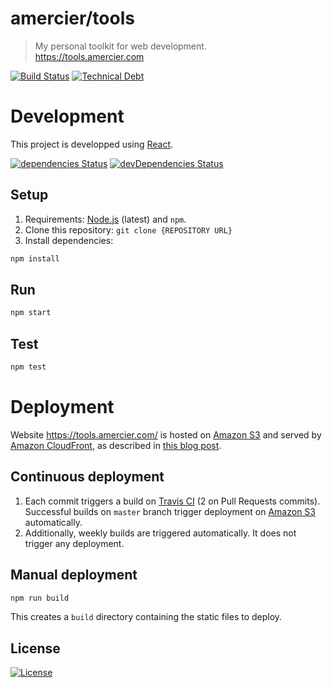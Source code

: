 amercier/tools
==============

> My personal toolkit for web development.  
> https://tools.amercier.com

[![Build Status](https://travis-ci.org/amercier/tools.svg?branch=master)](https://travis-ci.org/amercier/tools)
[![Technical Debt](https://img.shields.io/codeclimate/tech-debt/amercier/tools.svg)](https://codeclimate.com/github/amercier/tools)

Development
===========

This project is developped using [React](https://reactjs.org/).

[![dependencies Status](https://david-dm.org/amercier/tools/status.svg)](https://david-dm.org/amercier/tools)
[![devDependencies Status](https://david-dm.org/amercier/tools/dev-status.svg)](https://david-dm.org/amercier/tools?type=dev)

Setup
-----

1. Requirements: [Node.js](https://nodejs.org/en/) (latest) and `npm`.
2. Clone this repository: `git clone {REPOSITORY URL}`
3. Install dependencies:
```sh
npm install
```

Run
---

```sh
npm start
```

Test
----

```sh
npm test
```


Deployment
==========

Website https://tools.amercier.com/ is hosted on [Amazon S3][1] and served by
[Amazon CloudFront][2], as described in [this blog post][3].

Continuous deployment
---------------------

1. Each commit triggers a build on [Travis CI][4] (2 on Pull Requests commits).
Successful builds on `master` branch trigger deployment on [Amazon S3][1]
automatically.
2. Additionally, weekly builds are triggered automatically. It does not trigger
any deployment.

[1]: https://aws.amazon.com/s3/
[2]: https://aws.amazon.com/cloudfront/
[3]: https://medium.com/@willmorgan/moving-a-static-website-to-aws-s3-cloudfront-with-https-1fdd95563106
[4]: https://travis-ci.org/amercier/tools

Manual deployment
-----------------

```sh
npm run build
```

This creates a `build` directory containing the static files to deploy.


License
-------

[![License](https://img.shields.io/github/license/amercier/tools.svg)](LICENSE.md)
